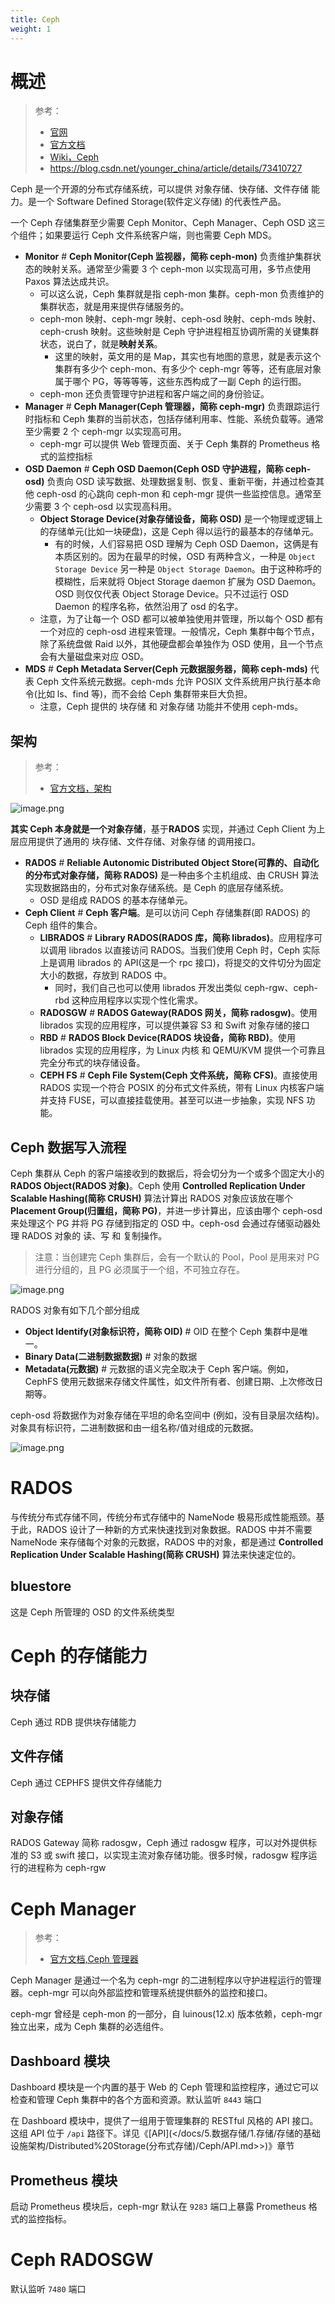 ```yaml
---
title: Ceph
weight: 1
---
```


# 概述

> 参考：
>
> - [官网](https://ceph.io/)
> - [官方文档](https://docs.ceph.com/en/latest/)
> - [Wiki，Ceph](<https://en.wikipedia.org/wiki/Ceph_(software)>)
> - <https://blog.csdn.net/younger_china/article/details/73410727>

Ceph 是一个开源的分布式存储系统，可以提供 对象存储、快存储、文件存储 能力。是一个 Software Defined Storage(软件定义存储) 的代表性产品。

一个 Ceph 存储集群至少需要 Ceph Monitor、Ceph Manager、Ceph OSD 这三个组件；如果要运行 Ceph 文件系统客户端，则也需要 Ceph MDS。

- **Monitor** # **Ceph Monitor(Ceph 监视器，简称 ceph-mon)** 负责维护集群状态的映射关系。通常至少需要 3 个 ceph-mon 以实现高可用，多节点使用 Paxos 算法达成共识。
  - 可以这么说，Ceph 集群就是指 ceph-mon 集群。ceph-mon 负责维护的集群状态，就是用来提供存储服务的。
  - ceph-mon 映射、ceph-mgr 映射、ceph-osd 映射、ceph-mds 映射、ceph-crush 映射。这些映射是 Ceph 守护进程相互协调所需的关键集群状态，说白了，就是**映射关系**。
    - 这里的映射，英文用的是 Map，其实也有地图的意思，就是表示这个集群有多少个 ceph-mon、有多少个 ceph-mgr 等等，还有底层对象属于哪个 PG，等等等等，这些东西构成了一副 Ceph 的运行图。
  - ceph-mon 还负责管理守护进程和客户端之间的身份验证。
- **Manager** # **Ceph Manager(Ceph 管理器，简称 ceph-mgr)** 负责跟踪运行时指标和 Ceph 集群的当前状态，包括存储利用率、性能、系统负载等。通常至少需要 2 个 ceph-mgr 以实现高可用。
  - ceph-mgr 可以提供 Web 管理页面、关于 Ceph 集群的 Prometheus 格式的监控指标
- **OSD Daemon** # **Ceph OSD Daemon(Ceph OSD 守护进程，简称 ceph-osd)** 负责向 OSD 读写数据、处理数据复制、恢复、重新平衡，并通过检查其他 ceph-osd 的心跳向 ceph-mon 和 ceph-mgr 提供一些监控信息。通常至少需要 3 个 ceph-osd 以实现高科用。
  - **Object Storage Device(对象存储设备，简称 OSD)** 是一个物理或逻辑上的存储单元(比如一块硬盘)，这是 Ceph 得以运行的最基本的存储单元。
    - 有的时候，人们容易把 OSD 理解为 Ceph OSD Daemon，这俩是有本质区别的。因为在最早的时候，OSD 有两种含义，一种是 `Object Storage Device` 另一种是 `Object Storage Daemon`。由于这种称呼的模糊性，后来就将 Object Storage daemon 扩展为 OSD Daemon。OSD 则仅仅代表 Object Storage Device。只不过运行 OSD Daemon 的程序名称，依然沿用了 osd 的名字。
  - 注意，为了让每一个 OSD 都可以被单独使用并管理，所以每个 OSD 都有一个对应的 ceph-osd 进程来管理。一般情况，Ceph 集群中每个节点，除了系统盘做 Raid 以外，其他硬盘都会单独作为 OSD 使用，且一个节点会有大量磁盘来对应 OSD。
- **MDS** # **Ceph Metadata Server(Ceph 元数据服务器，简称 ceph-mds)** 代表 Ceph 文件系统元数据。ceph-mds 允许 POSIX 文件系统用户执行基本命令(比如 ls、find 等)，而不会给 Ceph 集群带来巨大负担。
  - 注意，Ceph 提供的 块存储 和 对象存储 功能并不使用 ceph-mds。

## 架构

> 参考：
>
> - [官方文档，架构](https://docs.ceph.com/en/latest/architecture/)

![image.png](https://notes-learning.oss-cn-beijing.aliyuncs.com/sakrws/1630769971104-82bcc0c6-1dbd-4c47-b986-3e5b8321aac0.png)

**其实 Ceph 本身就是一个对象存储**，基于**RADOS** 实现，并通过 Ceph Client 为上层应用提供了通用的 块存储、文件存储、对象存储 的调用接口。

- **RADOS** # **Reliable Autonomic Distributed Object Store(可靠的、自动化的分布式对象存储，简称 RADOS)** 是一种由多个主机组成、由 CRUSH 算法实现数据路由的，分布式对象存储系统。是 Ceph 的底层存储系统。
  - OSD 是组成 RADOS 的基本存储单元。
- **Ceph Client** # **Ceph 客户端**。是可以访问 Ceph 存储集群(即 RADOS) 的 Ceph 组件的集合。
  - **LIBRADOS** # **Library RADOS(RADOS 库，简称 librados)**。应用程序可以调用 librados 以直接访问 RADOS。当我们使用 Ceph 时，Ceph 实际上是调用 librados 的 API(这是一个 rpc 接口)，将提交的文件切分为固定大小的数据，存放到 RADOS 中。
    - 同时，我们自己也可以使用 librados 开发出类似 ceph-rgw、ceph-rbd 这种应用程序以实现个性化需求。
  - **RADOSGW** # **RADOS Gateway(RADOS 网关，简称 radosgw)**。使用 librados 实现的应用程序，可以提供兼容 S3 和 Swift 对象存储的接口
  - **RBD** # **RADOS Block Device(RADOS 块设备，简称 RBD)**。使用 librados 实现的应用程序，为 Linux 内核 和 QEMU/KVM 提供一个可靠且完全分布式的块存储设备。
  - **CEPH FS** # **Ceph File System(Ceph 文件系统，简称 CFS)**。直接使用 RADOS 实现一个符合 POSIX 的分布式文件系统，带有 Linux 内核客户端并支持 FUSE，可以直接挂载使用。甚至可以进一步抽象，实现 NFS 功能。

## Ceph 数据写入流程

Ceph 集群从 Ceph 的客户端接收到的数据后，将会切分为一个或多个固定大小的 **RADOS Object(RADOS 对象)**。Ceph 使用 **Controlled Replication Under Scalable Hashing(简称 CRUSH)** 算法计算出 RADOS 对象应该放在哪个 **Placement Group(归置组，简称 PG)**，并进一步计算出，应该由哪个 ceph-osd 来处理这个 PG 并将 PG 存储到指定的 OSD 中。ceph-osd 会通过存储驱动器处理 RADOS 对象的 读、写 和 复制操作。

> 注意：当创建完 Ceph 集群后，会有一个默认的 Pool，Pool 是用来对 PG 进行分组的，且 PG 必须属于一个组，不可独立存在。

![image.png](https://notes-learning.oss-cn-beijing.aliyuncs.com/sakrws/1630834243384-b650e1e5-1c84-4846-bdc5-9180a361fb09.png)

RADOS 对象有如下几个部分组成

- **Object Identify(对象标识符，简称 OID)** # OID 在整个 Ceph 集群中是唯一。
- **Binary Data(二进制数据数据)** # 对象的数据
- **Metadata(元数据)** # 元数据的语义完全取决于 Ceph 客户端。例如，CephFS 使用元数据来存储文件属性，如文件所有者、创建日期、上次修改日期等。

ceph-osd 将数据作为对象存储在平坦的命名空间中 (例如，没有目录层次结构)。对象具有标识符，二进制数据和由一组名称/值对组成的元数据。

![image.png](https://notes-learning.oss-cn-beijing.aliyuncs.com/sakrws/1630808425695-75766062-7570-47f0-9ae4-916c7819d113.png)

# RADOS

与传统分布式存储不同，传统分布式存储中的 NameNode 极易形成性能瓶颈。基于此，RADOS 设计了一种新的方式来快速找到对象数据。RADOS 中并不需要 NameNode 来存储每个对象的元数据，RADOS 中的对象，都是通过 **Controlled Replication Under Scalable Hashing(简称 CRUSH)** 算法来快速定位的。

## bluestore

这是 Ceph 所管理的 OSD 的文件系统类型

# Ceph 的存储能力

## 块存储

Ceph 通过 RDB 提供块存储能力

## 文件存储

Ceph 通过 CEPHFS 提供文件存储能力

## 对象存储

RADOS Gateway 简称 radosgw，Ceph 通过 radosgw 程序，可以对外提供标准的 S3 或 swift 接口，以实现主流对象存储功能。很多时候，radosgw 程序运行的进程称为 ceph-rgw

# Ceph Manager

> 参考：
>
> - [官方文档,Ceph 管理器](https://docs.ceph.com/en/latest/mgr/)

Ceph Manager 是通过一个名为 ceph-mgr 的二进制程序以守护进程运行的管理器。ceph-mgr 可以向外部监控和管理系统提供额外的监控和接口。

ceph-mgr 曾经是 ceph-mon 的一部分，自 luinous(12.x) 版本依赖，ceph-mgr 独立出来，成为 Ceph 集群的必选组件。

## Dashboard 模块

Dashboard 模块是一个内置的基于 Web 的 Ceph 管理和监控程序，通过它可以检查和管理 Ceph 集群中的各个方面和资源。默认监听 `8443` 端口

在 Dashboard 模块中，提供了一组用于管理集群的 RESTful 风格的 API 接口。这组 API 位于 `/api` 路径下。详见《[API](</docs/5.数据存储/1.存储/存储的基础设施架构/Distributed%20Storage(分布式存储)/Ceph/API.md>>)》章节

## Prometheus 模块

启动 Prometheus 模块后，ceph-mgr 默认在 `9283` 端口上暴露 Prometheus 格式的监控指标。

# Ceph RADOSGW

默认监听 `7480` 端口
